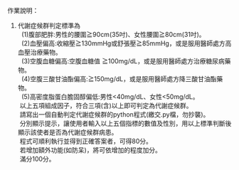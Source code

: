 作業說明：  

1. 代謝症候群判定標準為<br>
&nbsp;&nbsp;(1)腹部肥胖:男性的腰圍≧90cm(35吋)、女性腰圍≧80cm(31吋)。<br>
&nbsp;&nbsp;(2)血壓偏高:收縮壓≧130mmHg或舒張壓≧85mmHg，或是服用醫師處方高血壓治療藥物。<br>
&nbsp;&nbsp;(3)空腹血糖偏高:空腹血糖值  ≧100mg/dL，或是服用醫師處方治療糖尿病藥物。<br>
&nbsp;&nbsp;(4)空腹三酸甘油酯偏高:≧150mg/dL，或是服用醫師處方降三酸甘油酯藥物。<br>
&nbsp;&nbsp;(5)高密度脂蛋白膽固醇偏低:男性<40mg/dL、女性<50mg/dL。<br>
&nbsp;以上五項組成因子，符合三項(含)以上即可判定為代謝症候群。<br>
&nbsp;請寫出一個自動判定代謝症候群的python程式(繳交.py檔，勿抄襲)。<br>
&nbsp;分別顯示提示，讓使用者輸入以上五個指標的數值及性別，用以上標準判斷後顯示該使者是否為代謝症候群病患。<br>
&nbsp;程式可順利執行並得到正確答案者，可得80分。<br>
&nbsp;若增加額外功能(如防呆)，將可依增加的程度加分。<br>
&nbsp;滿分100分。
